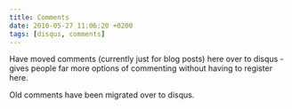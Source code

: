 ```yaml
---
title: Comments
date: 2010-05-27 11:06:20 +0200
tags: [disqus, comments]
---
```


Have moved comments (currently just for blog posts) here over to disqus - gives people far more options of commenting without having to register here.

Old comments have been migrated over to disqus.
